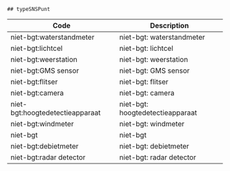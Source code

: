 	## typeSNSPunt			
				
|	Code	|	Description	|
|	---	|	---	|
|	niet-bgt:waterstandmeter	|	niet-bgt: waterstandmeter	|
|	niet-bgt:lichtcel	|	niet-bgt: lichtcel	|
|	niet-bgt:weerstation	|	niet-bgt: weerstation	|
|	niet-bgt:GMS sensor	|	niet-bgt: GMS sensor	|
|	niet-bgt:flitser	|	niet-bgt: flitser	|
|	niet-bgt:camera	|	niet-bgt: camera	|
|	niet-bgt:hoogtedetectieapparaat	|	niet-bgt: hoogtedetectieapparaat	|
|	niet-bgt:windmeter	|	niet-bgt: windmeter	|
|	niet-bgt	|	niet-bgt	|
|	niet-bgt:debietmeter	|	niet-bgt: debietmeter	|
|	niet-bgt:radar detector	|	niet-bgt: radar detector	|
